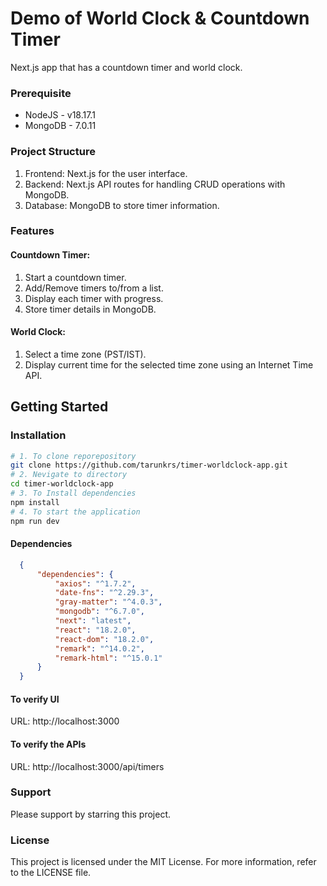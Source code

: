 # Demo of World Clock & Countdown Timer
Next.js app that has a countdown timer and world clock.

### Prerequisite
   - NodeJS - v18.17.1
   - MongoDB - 7.0.11

### Project Structure
1. Frontend: Next.js for the user interface.
2. Backend: Next.js API routes for handling CRUD operations with MongoDB.
3. Database: MongoDB to store timer information.

### Features

#### Countdown Timer:

1. Start a countdown timer.
2. Add/Remove timers to/from a list.
3. Display each timer with progress.
4. Store timer details in MongoDB.

#### World Clock:

1. Select a time zone (PST/IST).
2. Display current time for the selected time zone using an Internet Time API.

## Getting Started

### Installation
  
```bash
# 1. To clone reporepository
git clone https://github.com/tarunkrs/timer-worldclock-app.git
# 2. Nevigate to directory
cd timer-worldclock-app
# 3. To Install dependencies
npm install
# 4. To start the application
npm run dev
```
#### Dependencies
  ```JSON
    {  
        "dependencies": {
            "axios": "^1.7.2",
            "date-fns": "^2.29.3",
            "gray-matter": "^4.0.3",
            "mongodb": "^6.7.0",
            "next": "latest",
            "react": "18.2.0",
            "react-dom": "18.2.0",
            "remark": "^14.0.2",
            "remark-html": "^15.0.1"
        }
    }
  ```

#### To verify UI

   URL: http://localhost:3000

#### To verify the APIs 

   URL: http://localhost:3000/api/timers

### Support

Please support by starring this project.

### License

This project is licensed under the MIT License. For more information, refer to the LICENSE file.


 

